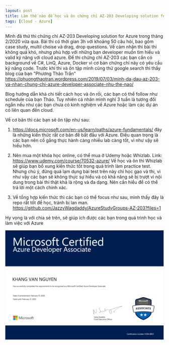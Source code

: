 ```yaml
---
layout: post
title: Làm thế nào để học và ôn chứng chỉ AZ-203 Developing solution for Azure
tags: [Cloud - Azure]
---
```


Mình đã thử thi chứng chỉ AZ-203 Developing solution for Azure trong tháng 2/2020 vừa qua. Bài thi có thời gian 3h với khoảng 50 câu hỏi,
bao gồm case study, multil choise và drag, drop questions. Về cảm nhận thì bài thi không quá khó, nhưng phù hợp với những bạn developer muốn tìm hiểu và valid kỹ năng với cloud azure. Để thi chứng chỉ AZ-203 các bạn cần có background về C#, LinQ, Azure, Docker vì cơ bản chứng chỉ này có yêu cầu kỹ năng code.
Trước khi thi và ôn tập mình cũng thử google search thì thấy blog của bạn "Phương Thảo Trần"
https://phuongthaotran.wordpress.com/2019/07/03/minh-da-dau-az-203-va-nhan-chung-chi-azure-developer-associate-nhu-the-nao/ 

Blog hướng dẫn khá chi tiết cách học và ôn rồi, các bạn có thể follow như schedule của bạn Thảo. Tuy nhiên cá nhân mình nghĩ 3 tuần là tương đối ngắn nếu như các bạn chưa có kinh nghiệm về Azure hoặc làm các dự án có liên quan đến cloud. 

Về cơ bản thì các bạn sẽ ôn tập như sau: 
1. https://docs.microsoft.com/en-us/learn/paths/azure-fundamentals/ đây là những kiến thức rất cơ bản để bắt đầu với Azure. Điều quan trọng là các bạn nên cố gắng thực hành càng nhiều lab càng tốt, vì như vậy sẽ hiểu hơn.

2. Nên mua một khóa học online, có thể mua ở Udemy hoặc Whizlab. 
Link: https://www.udemy.com/course/70532-azure/
Về học và ôn thì Whizlab sẽ giúp bạn bổ xung kiến thức tốt trong quá trình làm practice test. Nhưng chú ý, đừng quá lạm dụng bài test trên này chỉ học gạo và thi, vì như vậy các bạn sẽ không thực sự hiểu và có khả năng sẽ bị trượt vì nội dung trong bài thi thật khá là rộng và đa dạng. Nên cần hiểu để có thể trả lời một cách chính xác. 

3. Về tổng hợp kiến thức thì các bạn có thể focus như sau, mình thấy đây là repo rất tốt để học, tránh bị lan man.
https://github.com/JazzyWagdaddy/AzureStudyGroups-AZ-203?files=1

Hy vọng là với chia sẻ trên, sẽ giúp ích được các bạn trong quá trình học và làm việc với Azure

![AZ-203 Cert](/img/Khang_Cert203.PNG "AZ-203 cert")


